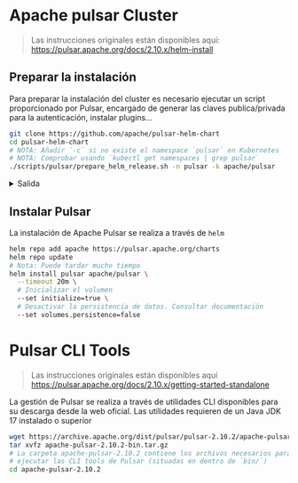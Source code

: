 # Apache pulsar Cluster

> Las instrucciones originales están disponibles aquí:
> https://pulsar.apache.org/docs/2.10.x/helm-install

## Preparar la instalación

Para preparar la instalación del cluster es necesario ejecutar un script
proporcionado por Pulsar, encargado de generar las claves publica/privada para
la autenticación, instalar plugins...

```sh
git clone https://github.com/apache/pulsar-helm-chart
cd pulsar-helm-chart
# NOTA: Añadir `-c` si no existe el namespace `pulsar` en Kubernetes
# NOTA: Comprobar usando `kubectl get namespaces | grep pulsar`
./scripts/pulsar/prepare_helm_release.sh -n pulsar -k apache/pulsar
```

<details>

<summary>Salida</summary>

```
ertis@node1:~/altair/pulsar-helm-chart$ ./scripts/pulsar/prepare_helm_release.sh -n pulsar -k apache/pulsar -c
namespace/pulsar created
generate the token keys for the pulsar cluster
Get pulsarctl install.sh script ...
  % Total    % Received % Xferd  Average Speed   Time    Time     Time  Current
                                 Dload  Upload   Total   Spent    Left  Speed
100  3987  100  3987    0     0   7329      0 --:--:-- --:--:-- --:--:--  7329
  % Total    % Received % Xferd  Average Speed   Time    Time     Time  Current
                                 Dload  Upload   Total   Spent    Left  Speed
  0     0    0     0    0     0      0      0 --:--:-- --:--:-- --:--:--     0
100 6835k  100 6835k    0     0  2310k      0  0:00:02  0:00:02 --:--:-- 3459k
~/altair/pulsar-helm-chart/pulsarctl-amd64-linux ~/altair/pulsar-helm-chart
The plugins of pulsarctl v0.4.0 are successfully installed under directory '/home/ertis/.pulsarctl/plugins'.

In order to use this plugins, please add the plugin directory '/home/ertis/.pulsarctl/plugins' to the system PATH. You can do so by adding the following line to your bash profile.

export PATH=${PATH}:${HOME}/.pulsarctl/plugins

Happy Pulsaring!
~/altair/pulsar-helm-chart
The private key and public key are generated to /tmp/tmp.G0jynXP4Lx and /tmp/tmp.cgoPV48gEX successfully.
error: failed to create secret Secret "apache/pulsar-token-asymmetric-key" is invalid: metadata.name: Invalid value: "apache/pulsar-token-asymmetric-key": a lowercase RFC 1123 subdomain must consist of lower case alphanumeric characters, '-' or '.', and must start and end with an alphanumeric character (e.g. 'example.com', regex used for validation is '[a-z0-9]([-a-z0-9]*[a-z0-9])?(\.[a-z0-9]([-a-z0-9]*[a-z0-9])?)*')
generate the tokens for the super-users: proxy-admin,broker-admin,admin
generate the token for proxy-admin
apache/pulsar-token-asymmetric-key
kubectl get -n pulsar secrets apache/pulsar-token-asymmetric-key -o jsonpath={.data.PRIVATEKEY} | base64 --decode > /tmp/tmp.DRVVURd1M0
error: there is no need to specify a resource type as a separate argument when passing arguments in resource/name form (e.g. 'kubectl get resource/<resource_name>' instead of 'kubectl get resource resource/<resource_name>'
generate the token for broker-admin
apache/pulsar-token-asymmetric-key
kubectl get -n pulsar secrets apache/pulsar-token-asymmetric-key -o jsonpath={.data.PRIVATEKEY} | base64 --decode > /tmp/tmp.iiEsYTUyiu
error: there is no need to specify a resource type as a separate argument when passing arguments in resource/name form (e.g. 'kubectl get resource/<resource_name>' instead of 'kubectl get resource resource/<resource_name>'
generate the token for admin
apache/pulsar-token-asymmetric-key
kubectl get -n pulsar secrets apache/pulsar-token-asymmetric-key -o jsonpath={.data.PRIVATEKEY} | base64 --decode > /tmp/tmp.imitOhi1oY
error: there is no need to specify a resource type as a separate argument when passing arguments in resource/name form (e.g. 'kubectl get resource/<resource_name>' instead of 'kubectl get resource resource/<resource_name>'
-------------------------------------

The jwt token secret keys are generated under:
    - 'apache/pulsar-token-asymmetric-key'

The jwt tokens for superusers are generated and stored as below:
    - 'proxy-admin':secret('apache/pulsar-token-proxy-admin')
    - 'broker-admin':secret('apache/pulsar-token-broker-admin')
    - 'admin':secret('apache/pulsar-token-admin')
```

</details>

## Instalar Pulsar

La instalación de Apache Pulsar se realiza a través de `helm`

```sh
helm repo add apache https://pulsar.apache.org/charts
helm repo update
# Nota: Puede tardar mucho tiempo
helm install pulsar apache/pulsar \
  --timeout 20m \
  # Inicializar el volumen
  --set initialize=true \
  # Desactivar la persistencia de datos. Consultar documentación
  --set volumes.persistence=false
```

# Pulsar CLI Tools

> Las instrucciones originales están disponibles aquí
> https://pulsar.apache.org/docs/2.10.x/getting-started-standalone

La gestión de Pulsar se realiza a través de utilidades CLI disponibles para su
descarga desde la web oficial. Las utilidades requieren de un Java JDK 17
instalado o superior

```sh
wget https://archive.apache.org/dist/pulsar/pulsar-2.10.2/apache-pulsar-2.10.2-bin.tar.gz
tar xvfz apache-pulsar-2.10.2-bin.tar.gz
# La carpeta apache-pulsar-2.10.2 contiene los archivos necesarios para
# ejecutar las CLI tools de Pulsar (situadas en dentro de `bin/`)
cd apache-pulsar-2.10.2
```
